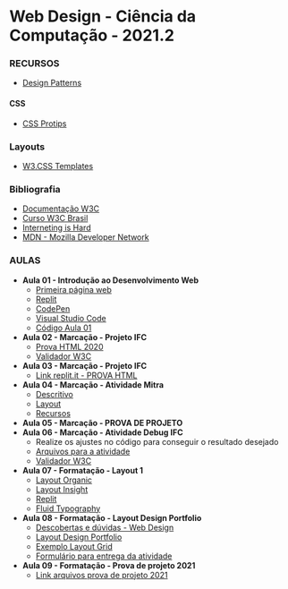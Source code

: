 # Web Design -  Ciência da Computação - 2021.2

### RECURSOS
* [Design Patterns](https://github.com/DovAmir/awesome-design-patterns)

#### CSS
* [CSS Protips](https://github.com/AllThingsSmitty/css-protips)

### Layouts
* [W3.CSS Templates](https://www.w3schools.com/w3css/w3css_templates.asp)

### Bibliografia
* [Documentação W3C](https://html.spec.whatwg.org/dev/)
* [Curso W3C Brasil](https://www.w3c.br/pub/Cursos/CursoHTML5/html5-web.pdf)
* [Interneting is Hard](https://www.internetingishard.com/)
* [MDN - Mozilla Developer Network](https://developer.mozilla.org/en-US/docs/Web/HTML)

### AULAS
* **Aula 01 - Introdução ao Desenvolvimento Web**
    * [Primeira página web](http://info.cern.ch/hypertext/WWW/TheProject.html)
    * [Replit](https://replit.com/)
    * [CodePen](https://codepen.io/trending)
    * [Visual Studio Code](https://code.visualstudio.com/)
    * [Código Aula 01](https://replit.com/join/fcebutoajf-kennedyarajo) 
* **Aula 02 - Marcação - Projeto IFC**
    * [Prova HTML 2020](https://github.com/kennedyaraujo/ifc/blob/main/web-design/atividades/atividades/html/prova-html-seuNome.zip)
    * [Validador W3C](https://validator.w3.org/)
* **Aula 03 - Marcação - Projeto IFC**
    * [Link replit.it - PROVA HTML](https://replit.com/join/ghxebuznsn-kennedyarajo)
* **Aula 04 - Marcação - Atividade Mitra**
    * [Descritivo](https://github.com/kennedyaraujo/ifc/blob/main/web-design/atividades/mitra/descricao.pdf)
    * [Layout](https://github.com/kennedyaraujo/ifc/blob/main/web-design/atividades/mitra/layout-mitra.pdf)
    * [Recursos](https://github.com/kennedyaraujo/ifc/tree/main/web-design/atividades/mitra)
* **Aula 05 - Marcação - PROVA DE PROJETO**
* **Aula 06 - Marcação - Atividade Debug IFC**
    * Realize os ajustes no código para conseguir o resultado desejado
    * [Arquivos para a atividade](https://github.com/kennedyaraujo/ifc/tree/main/web-design/atividades/atv-debug-site-ifc)
    * [Validador W3C](https://validator.w3.org/)
* **Aula 07 - Formatação - Layout 1**
    * [Layout Organic](https://github.com/kennedyaraujo/ifc/tree/main/web-design/atividades/atividades/css/organic)
    * [Layout Insight](https://github.com/kennedyaraujo/ifc/tree/main/web-design/atividades/atividades/css/insight)
    * [Replit](https://replit.com/join/rsnmsqczro-kennedyarajo)
    * [Fluid Typography](https://css-tricks.com/snippets/css/fluid-typography/)
* **Aula 08 - Formatação - Layout Design Portfolio**
    * [Descobertas e dúvidas - Web Design](https://hackmd.io/@pvhbu7pkRQWb0jhWB0TdEQ/rJpFTZI9t/edit)
    * [Layout Design Portfolio](https://www.figma.com/file/GKm6011TE7SjFuR6GFEkgr/Portfolio-design?node-id=0%3A1)
    * [Exemplo Layout Grid](https://replit.com/@KennedyArajo/layoutgrid#style.css)
    * [Formulário para entrega da atividade](https://forms.gle/nyg7J58L9q3kdozo6)
* **Aula 09 - Formatação - Prova de projeto 2021**
    * [Link arquivos prova de projeto 2021](https://github.com/kennedyaraujo/ifc/tree/main/web-design/atividades/atividades/css/prova-de-projeto-2021)
